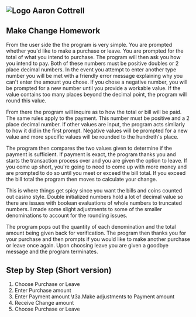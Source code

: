 ## ![Logo](http://skilldistillery.com/downloads/sd_logo.jpg) Aaron Cottrell
## Make Change Homework
From the user side the the program is very simple. You are prompted whether you'd like to make a purchase or leave. You are prompted for the total of what you intend to purchase. The program will then ask you how you intend to pay. Both of these numbers must be positive doubles or 2 place decimal numbers. In the event you attempt to enter another type number you will be met with a friendly error message explaining why you can't enter the amount you chose. If you chose a negative number, you will be prompted for a new number until you provide a workable value. If the value contains too many places beyond the decimal point, the program will round this value.

From there the program will inquire as to how the total or bill will be paid. The same rules apply to the payment. This number must be positive and a 2 place decimal number. If other values are input, the program acts similarly to how it did in the first prompt. Negative values will be prompted for a new value and more specific values will be rounded to the hundreth's place.

The program then compares the two values given to determine if the payment is sufficient. If payment is exact, the program thanks you and starts the transaction process over and you are given the option to leave. If you come up short, you're going to need to come up with more money and are prompted to do so until you meet or exceed the bill total. If you exceed the bill total the program then moves to calculate your change.

This is where things get spicy since you want the bills and coins counted out casino style. Double initialized numbers hold a lot of decimal value so there are issues with boolean evaluations of whole numbers to truncated numbers. I made some slight adjustments to some of the smaller denominations to account for the rounding issues.

The program pops out the quantity of each denomination and the total amount being given back for verification. The program then thanks you for your purchase and then prompts if you would like to make another purchase or leave once again. Upon choosing leave you are given a goodbye message and the program terminates.

## Step by Step (Short version)
1. Choose Purchase or Leave
2. Enter Purchase amount
3. Enter Payment amount
\t3a.Make adjustments to Payment amount
4. Receive Change amount
5. Choose Purchase or Leave
